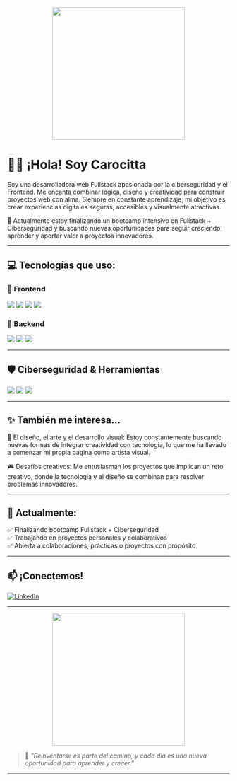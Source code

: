 <div align="center">
  <img src="![image]([https://github.com/user-attachments/assets/76d57f61-37a2-48bf-8d85-0a9e360eeba2](https://media1.tenor.com/m/Wm4dRBIB4jsAAAAC/this-is-fine-it-crowd.gif))
" width="300"/>
</div>

# 👋🏻 ¡Hola! Soy Carocitta
Soy una desarrolladora web Fullstack apasionada por la ciberseguridad y el Frontend. Me encanta combinar lógica, diseño y creatividad para construir proyectos web con alma. Siempre en constante aprendizaje, mi objetivo es crear experiencias digitales seguras, accesibles y visualmente atractivas.

🚀 Actualmente estoy finalizando un bootcamp intensivo en Fullstack + Ciberseguridad y buscando nuevas oportunidades para seguir creciendo, aprender y aportar valor a proyectos innovadores.


---

## 💻 Tecnologías que uso:

### 🚀 Frontend

<p>
  <img src="https://img.shields.io/badge/JavaScript-F7DF1E?logo=javascript&logoColor=black&style=for-the-badge" />
  <img src="https://img.shields.io/badge/React-20232A?logo=react&logoColor=61DAFB&style=for-the-badge" />
  <img src="https://img.shields.io/badge/CSS3-1572B6?logo=css3&logoColor=white&style=for-the-badge" />
  <img src="https://img.shields.io/badge/HTML5-E34F26?logo=html5&logoColor=white&style=for-the-badge" />
</p>

### 🔧 Backend

<p>
  <img src="https://img.shields.io/badge/Java-007396?logo=java&logoColor=white&style=for-the-badge" />
  <img src="https://img.shields.io/badge/Node.js-339933?logo=node.js&logoColor=white&style=for-the-badge" />
  <img src="https://img.shields.io/badge/SQL-4479A1?logo=postgresql&logoColor=white&style=for-the-badge" />
</p>

---

## 🛡️ Ciberseguridad & Herramientas

<p>
  <img src="https://img.shields.io/badge/Git-F05032?logo=git&logoColor=white&style=for-the-badge" />
  <img src="https://img.shields.io/badge/Linux-FCC624?logo=linux&logoColor=black&style=for-the-badge" />
  <img src="https://img.shields.io/badge/VS_Code-007ACC?logo=visual-studio-code&logoColor=white&style=for-the-badge" />
</p>

---

## ✨ También me interesa...
🎨 El diseño, el arte y el desarrollo visual: Estoy constantemente buscando nuevas formas de integrar creatividad con tecnología, lo que me ha llevado a comenzar mi propia página como artista visual.

🎮 Desafíos creativos: Me entusiasman los proyectos que implican un reto creativo, donde la tecnología y el diseño se combinan para resolver problemas innovadores.

---

## 📍 Actualmente:

✅ Finalizando bootcamp Fullstack + Ciberseguridad  
✅ Trabajando en proyectos personales y colaborativos  
✅ Abierta a colaboraciones, prácticas o proyectos con propósito  

---

## 📫 ¡Conectemos!

[![LinkedIn](https://img.shields.io/badge/-Carolina%20Mas-blue?logo=Linkedin&logoColor=white&style=for-the-badge)](https://www.linkedin.com/in/carolina-mas/)

---

<div align="center">
  <img src="https://github.com/user-attachments/assets/7c333317-db32-43a3-b067-ca1df4806cb2" width="300"/>
</div>

> 💬 *"Reinventarse es parte del camino, y cada día es una nueva oportunidad para aprender y crecer."*

---
